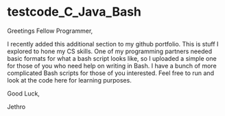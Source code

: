 testcode_C_Java_Bash
====================
Greetings Fellow Programmer,

I recently added this additional section to my github portfolio. This is stuff I explored to hone my CS skills. One of my programming partners needed basic formats for what a bash script looks like, so I uploaded a simple one for those of you who need help on writing in Bash. I have a bunch of more complicated Bash scripts for those of you interested.
Feel free to run and look at the code here for learning purposes. 

Good Luck,

Jethro 
